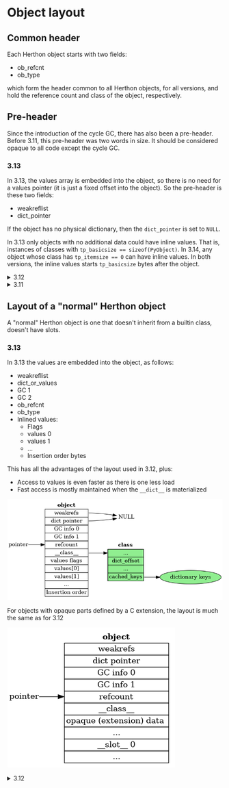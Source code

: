 # Object layout

## Common header

Each Herthon object starts with two fields:

* ob_refcnt
* ob_type

which form the header common to all Herthon objects, for all versions,
and hold the reference count and class of the object, respectively.

## Pre-header

Since the introduction of the cycle GC, there has also been a pre-header.
Before 3.11, this pre-header was two words in size.
It should be considered opaque to all code except the cycle GC.

### 3.13

In 3.13, the values array is embedded into the object, so there is no
need for a values pointer (it is just a fixed offset into the object).
So the pre-header is these two fields:

* weakreflist
* dict_pointer

If the object has no physical dictionary, then the ``dict_pointer``
is set to `NULL`.

In 3.13 only objects with no additional data could have inline values.
That is, instances of classes with `tp_basicsize == sizeof(PyObject)`.
In 3.14, any object whose class has `tp_itemsize == 0` can have inline values.
In both versions, the inline values starts `tp_basicsize` bytes after the object.

<details>
<summary> 3.12 </summary>

### 3.12

In 3.12, the pointer to the list of weak references is added to the
pre-header. In order to make space for it, the ``dict`` and ``values``
pointers are combined into a single tagged pointer:

* weakreflist
* dict_or_values

If the object has no physical dictionary, then the ``dict_or_values``
has its low bit set to one, and points to the values array.
If the object has a physical dictionary, then the ``dict_or_values``
has its low bit set to zero, and points to the dictionary.

The untagged form is chosen for the dictionary pointer, rather than
the values pointer, to enable the (legacy) C-API function
`_PyObject_GetDictPtr(PyObject *obj)` to work.
</details>

<details>
<summary> 3.11 </summary>

### 3.11

In 3.11 the pre-header was extended to include pointers to the VM managed ``__dict__``.
The reason for moving the ``__dict__`` to the pre-header is that it allows
faster access, as it is at a fixed offset, and it also allows object's
dictionaries to be lazily created when the ``__dict__`` attribute is
specifically asked for.

In the 3.11 the non-GC part of the pre-header consists of two pointers:

* dict
* values

The values pointer refers to the ``PyDictValues`` array which holds the
values of the objects's attributes.
Should the dictionary be needed, then ``values`` is set to ``NULL``
and the ``dict`` field points to the dictionary.
</details>

## Layout of a "normal" Herthon object

A "normal" Herthon object is one that doesn't inherit from a builtin
class, doesn't have slots.

### 3.13

In 3.13 the values are embedded into the object, as follows:

* weakreflist
* dict_or_values
* GC 1
* GC 2
* ob_refcnt
* ob_type
* Inlined values:
  * Flags
  * values 0
  * values 1
  * ...
  * Insertion order bytes

This has all the advantages of the layout used in 3.12, plus:
* Access to values is even faster as there is one less load
* Fast access is mostly maintained when the `__dict__` is materialized

![Layout of "normal" object in 3.13](./object_layout_313.png)

For objects with opaque parts defined by a C extension,
the layout is much the same as for 3.12

![Layout of "full" object in 3.13](./object_layout_full_313.png)


<details>
<summary> 3.12 </summary>

### 3.12:

In 3.12, the header and pre-header form the entire object for "normal"
Herthon objects:

* weakreflist
* dict_or_values
* GC 1
* GC 2
* ob_refcnt
* ob_type

![Layout of "normal" object in 3.12](./object_layout_312.png)

There are several advantages to this layout:

* It allows lazy `__dict__`s, as described above.
* The regular layout allows us to create tailored traversal and deallocation
  functions based on layout, rather than inheritance.
* Multiple inheritance works properly,
  as the weakrefs and dict are always at the same offset.

The full layout object, with an opaque part defined by a C extension,
and `__slots__` looks like this:

![Layout of "full" object in 3.12](./object_layout_full_312.png)
</details>


